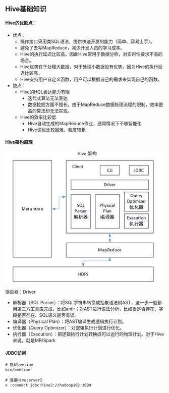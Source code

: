 ## Hive基础知识

#### Hive的优缺点：
- 优点：
    - 操作接口采用类SQL语法，提供快速开发的能力（简单、容易上手）。
    - 避免了去写MapReduce，减少开发人员的学习成本。
    - Hive的执行延迟比较高，因此Hive常用于数据分析，对实时性要求不高的场合。
    - Hive优势在于处理大数据，对于处理小数据没有优势，因为Hive的执行延迟比较高。
    - Hive支持用户自定义函数，用户可以根据自己的需求来实现自己的函数。
- 缺点：
    - Hive的HQL表达能力有限
        - 迭代式算法无法表达
        - 数据挖掘方面不擅长，由于MapReduce数据处理流程的限制，效率更高的算法却无法实现。
    - Hive的效率比较低
        - Hive自动生成的MapReduce作业，通常情况下不够智能化
        - Hive调优比较困难，粒度较粗


#### Hive架构原理

![image](img/hive架构原理.png)

驱动器：Driver
- 解析器（SQL Parser）：将SQL字符串转换成抽象语法树AST，这一步一般都用第三方工具库完成，比如antlr；对AST进行语法分析，比如表是否存在、字段是否存在、SQL语义是否有误。
- 编译器（Physical Plan）：将AST编译生成逻辑执行计划。
- 优化器（Query Optimizer）：对逻辑执行计划进行优化。
- 执行器（Execution）：把逻辑执行计划转换成可以运行的物理计划。对于Hive来说，就是MR/Spark

#### JDBC访问
```
# 启动beeline
bin/beeline

# 连接Hiveserver2
> !connect jdbc:hive2://hadoop102:1000
```

